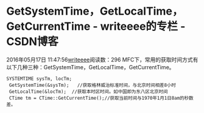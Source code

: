 # GetSystemTime，GetLocalTime，GetCurrentTime - writeeee的专栏 - CSDN博客
2016年05月17日 11:47:56[writeeee](https://me.csdn.net/writeeee)阅读数：296
MFC下，常用的获取时间方式有以下几种三种：GetSystemTime，GetLocalTime，GetCurrentTime。
```
SYSTEMTIME sysTm, locTm;
 GetSystemTime(&sysTm);   //获取格林威治标准时间，与北京时间相差8小时
 GetLocalTime(&locTm);  //获取本时区时间。如中国即为东八区北京时间
 CTime tm = CTime::GetCurrentTime();//获取当前时间与1970年1月1日8am的秒数差。
```
